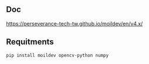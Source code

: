 ## Doc
https://perseverance-tech-tw.github.io/moildev/en/v4.x/

## Requitments
```shell
pip install moildev opencv-python numpy
```

